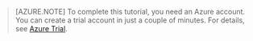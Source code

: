 
> [AZURE.NOTE]
> To complete this tutorial, you need an Azure account. You can create a trial account in just a couple of minutes. For details, see [Azure Trial](http://azure.microsoft.com/pricing/1rmb-trial).


